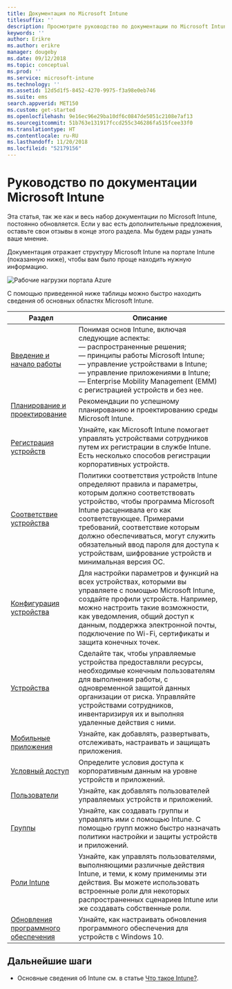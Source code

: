 ```yaml
---
title: Документация по Microsoft Intune
titlesuffix: ''
description: Просмотрите руководство по документации по Microsoft Intune.
keywords: ''
author: Erikre
ms.author: erikre
manager: dougeby
ms.date: 09/12/2018
ms.topic: conceptual
ms.prod: ''
ms.service: microsoft-intune
ms.technology: ''
ms.assetid: 12d5d1f5-8452-4270-9975-f3a98e0eb746
ms.suite: ems
search.appverid: MET150
ms.custom: get-started
ms.openlocfilehash: 9e16ec96e29ba10df6c0847de5051c2108e7af13
ms.sourcegitcommit: 51b763e131917fccd255c346286fa515fcee33f0
ms.translationtype: HT
ms.contentlocale: ru-RU
ms.lasthandoff: 11/20/2018
ms.locfileid: "52179156"
---
```

# <a name="microsoft-intune-documentation-guide"></a>Руководство по документации Microsoft Intune

Эта статья, так же как и весь набор документации по Microsoft Intune, постоянно обновляется. Если у вас есть дополнительные предложения, оставьте свои отзывы в конце этого раздела. Мы будем рады узнать ваше мнение.

Документация отражает структуру Microsoft Intune на портале Intune (показанную ниже), чтобы вам было проще находить нужную информацию.

![Рабочие нагрузки портала Azure](./media/azure-portal-workloads.png)

С помощью приведенной ниже таблицы можно быстро находить сведения об основных областях Microsoft Intune.

| Раздел                                                      | Описание                                                                                                                                                                                                                                                                                      |
|--------------------------------------------------------------|--------------------------------------------------------------------------------------------------------------------------------------------------------------------------------------------------------------------------------------------------------------------------------------------------|
| [Введение и начало работы](introduction-intune.md)       | Понимая основ Intune, включая следующие аспекты:<br /> — распространенные решения;<br /> — принципы работы Microsoft Intune;<br /> — управление устройствами в Intune;<br /> — управление приложениями в Intune;<br /> — Enterprise Mobility Management (EMM) с регистрацией устройств и без нее.                                                         |
| [Планирование и проектирование](planning-guide.md)                         | Рекомендации по успешному планированию и проектированию среды Microsoft Intune.                                                                                                                                                                                                             |
| [Регистрация устройств](device-enrollment.md)                    | Узнайте, как Microsoft Intune помогает управлять устройствами сотрудников путем их регистрации в службе Intune. Есть несколько способов регистрации корпоративных устройств.                                                                                                         |
| [Соответствие устройства](device-compliance.md)                    | Политики соответствия устройств Intune определяют правила и параметры, которым должно соответствовать устройство, чтобы программа Microsoft Intune расценивала его как соответствующее. Примерами требований, соответствие которым должно обеспечиваться, могут служить обязательный ввод пароля для доступа к устройствам, шифрование устройств и минимальная версия ОС. |
| [Конфигурация устройства](device-profiles.md)                   | Для настройки параметров и функций на всех устройствах, которыми вы управляете с помощью Microsoft Intune, создайте профили устройств. Например, можно настроить такие возможности, как уведомления, общий доступ к данным, поддержка электронной почты, подключение по Wi-Fi, сертификаты и защита конечных точек.              |
| [Устройства](device-management.md)                              | Сделайте так, чтобы управляемые устройства предоставляли ресурсы, необходимые конечным пользователям для выполнения работы, с одновременной защитой данных организации от риска. Управляйте устройствами сотрудников, инвентаризируя их и выполняя удаленные действия с ними.                                                      |
| [Мобильные приложения](app-management.md)                             | Узнайте, как добавлять, развертывать, отслеживать, настраивать и защищать приложения.                                                                                                                                                                                                                             |
| [Условный доступ](conditional-access.md)                  | Определите условия доступа к корпоративным данным на уровне устройств и приложений.                                                                                                                                                                                                            |
| [Пользователи](users-add.md)                                        | Узнайте, как добавлять пользователей управляемых устройств и приложений.                                                                                                                                                                                                                                           |
| [Группы](groups-get-started.md)                              | Узнайте, как создавать группы и управлять ими с помощью Intune. С помощью групп можно быстро назначать политики настройки и защиты устройств и приложений.                                                                                                                                             |
| [Роли Intune](role-based-access-control.md)                 | Узнайте, как управлять пользователями, выполняющими различные действия Intune, и теми, к кому применимы эти действия. Вы можете использовать встроенные роли для некоторых распространенных сценариев Intune или же создавать собственные роли.                                                                                 |
| [Обновления программного обеспечения](windows-update-for-business-configure.md) | Узнайте, как настраивать обновления программного обеспечения для устройств с Windows 10.                                                                                                                                                                                                                                  |

## <a name="next-steps"></a>Дальнейшие шаги

- Основные сведения об Intune см. в статье [Что такое Intune?](introduction-intune.md).
